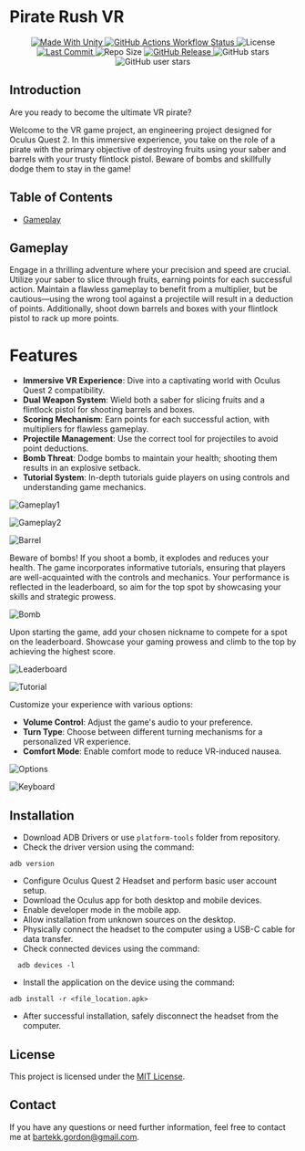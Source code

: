 <p align="center"><h1>Pirate Rush VR</h1></p>
<p align="center">

  <a>
    <a href="https://unity.com/">
    <img alt="Made With Unity" src="https://img.shields.io/badge/made%20with-Unity-57b9d3.svg?logo=Unity">
  </a>
  <a>
    <a href="https://github.com/szejkerek/PirateRushVR/actions">
    <img alt="GitHub Actions Workflow Status" src="https://img.shields.io/github/actions/workflow/status/szejkerek/PirateRushVR/UnityCI.yml">
  </a> 
  <a>
  <img alt="License" src="https://img.shields.io/github/license/szejkerek/PirateRushVR?logo=github">
  </a>
  <a>
    <a href="https://github.com/szejkerek/PirateRushVR/commits/main/">
    <img alt="Last Commit" src="https://img.shields.io/github/last-commit/szejkerek/PirateRushVR?logo=Mapbox&color=orange">
  </a>
  <a>
    <img alt="Repo Size" src="https://img.shields.io/github/repo-size/szejkerek/PirateRushVR?logo=VirtualBox">
  </a>
  <a href="https://github.com/szejkerek/PirateRushVR/releases">
    <img alt="GitHub Release" src="https://img.shields.io/github/v/release/szejkerek/PirateRushVR">
  </a>
  <a>
    <img alt="GitHub stars" src="https://img.shields.io/github/stars/szejkerek/PirateRushVR?branch=main&label=Stars&logo=GitHub&logoColor=ffffff&labelColor=282828&color=informational&style=flat">
  </a>
  <a>
    <img alt="GitHub user stars" src="https://img.shields.io/github/stars/szejkerek?affiliations=OWNER&branch=main&label=User%20Stars&logo=GitHub&logoColor=ffffff&labelColor=282828&color=informational&style=flat">
  </a>
</p>

## Introduction

Are you ready to become the ultimate VR pirate?

Welcome to the VR game project, an engineering project designed for Oculus Quest 2. In this immersive experience, you take on the role of a pirate with the primary objective of destroying fruits using your saber and barrels with your trusty flintlock pistol. Beware of bombs and skillfully dodge them to stay in the game!

## Table of Contents  
- [Gameplay](##gameplay)  


## Gameplay

Engage in a thrilling adventure where your precision and speed are crucial. Utilize your saber to slice through fruits, earning points for each successful action. Maintain a flawless gameplay to benefit from a multiplier, but be cautious—using the wrong tool against a projectile will result in a deduction of points. Additionally, shoot down barrels and boxes with your flintlock pistol to rack up more points.

# Features
- **Immersive VR Experience**: Dive into a captivating world with Oculus Quest 2 compatibility.
- **Dual Weapon System**: Wield both a saber for slicing fruits and a flintlock pistol for shooting barrels and boxes.
- **Scoring Mechanism**: Earn points for each successful action, with multipliers for flawless gameplay.
- **Projectile Management**: Use the correct tool for projectiles to avoid point deductions.
- **Bomb Threat**: Dodge bombs to maintain your health; shooting them results in an explosive setback.
- **Tutorial System**: In-depth tutorials guide players on using controls and understanding game mechanics.

![Gameplay1](https://github.com/szejkerek/PirateRushVR/assets/69083596/8c5175ea-ef9d-4b9e-bcde-6a9cd17dd5b3)

![Gameplay2](https://github.com/szejkerek/PirateRushVR/assets/69083596/8e96835d-8381-421b-aec9-d850dcc2a09e)

![Barrel](https://github.com/szejkerek/PirateRushVR/assets/69083596/19993b1b-a4e0-4bb9-aa1f-77b32b41b545)

Beware of bombs! If you shoot a bomb, it explodes and reduces your health. The game incorporates informative tutorials, ensuring that players are well-acquainted with the controls and mechanics. Your performance is reflected in the leaderboard, so aim for the top spot by showcasing your skills and strategic prowess.

![Bomb](https://github.com/szejkerek/PirateRushVR/assets/69083596/21184acf-da0e-4785-8d7d-218ff0a0ed46)

Upon starting the game, add your chosen nickname to compete for a spot on the leaderboard. Showcase your gaming prowess and climb to the top by achieving the highest score. 

![Leaderboard](https://github.com/szejkerek/PirateRushVR/assets/69083596/42ed9683-129b-4d45-944a-d1adb10b42fc)

![Tutorial](https://github.com/szejkerek/PirateRushVR/assets/69083596/cea52970-f84b-4edd-8bbe-89e54a332ccf)

Customize your experience with various options:

- **Volume Control**: Adjust the game's audio to your preference.
- **Turn Type**: Choose between different turning mechanisms for a personalized VR experience.
- **Comfort Mode**: Enable comfort mode to reduce VR-induced nausea.

![Options](https://github.com/szejkerek/PirateRushVR/assets/69083596/fb4c4fc4-2322-4910-9b2f-d1f6f1cb807d)

![Keyboard](https://github.com/szejkerek/PirateRushVR/assets/69083596/f2398f81-21c5-46f7-bd52-3fd8d48b569c)

## Installation

- Download ADB Drivers or use ```platform-tools``` folder from repository.
- Check the driver version using the command:
```
adb version
```
- Configure Oculus Quest 2 Headset and perform basic user account setup.
- Download the Oculus app for both desktop and mobile devices.
- Enable developer mode in the mobile app.
- Allow installation from unknown sources on the desktop.
- Physically connect the headset to the computer using a USB-C cable for data transfer.
- Check connected devices using the command:
```
  adb devices -l
```
- Install the application on the device using the command:
```
adb install -r <file_location.apk>
```
- After successful installation, safely disconnect the headset from the computer.

## License

This project is licensed under the [MIT License](LICENSE).

## Contact

If you have any questions or need further information, feel free to contact me at [bartekk.gordon@gmail.com](mailto:bartekk.gordon@gmail.com).
